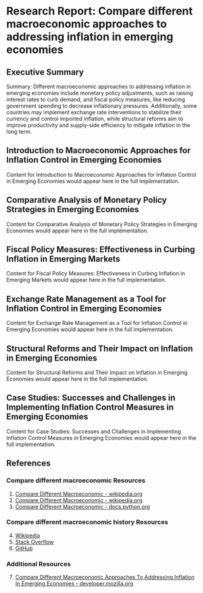 # Research Report: Compare different macroeconomic approaches to addressing inflation in emerging economies

## Executive Summary

Summary: Different macroeconomic approaches to addressing inflation in emerging economies include monetary policy adjustments, such as raising interest rates to curb demand, and fiscal policy measures, like reducing government spending to decrease inflationary pressures. Additionally, some countries may implement exchange rate interventions to stabilize their currency and control imported inflation, while structural reforms aim to improve productivity and supply-side efficiency to mitigate inflation in the long term.

## Introduction to Macroeconomic Approaches for Inflation Control in Emerging Economies

Content for Introduction to Macroeconomic Approaches for Inflation Control in Emerging Economies would appear here in the full implementation.

## Comparative Analysis of Monetary Policy Strategies in Emerging Economies

Content for Comparative Analysis of Monetary Policy Strategies in Emerging Economies would appear here in the full implementation.

## Fiscal Policy Measures: Effectiveness in Curbing Inflation in Emerging Markets

Content for Fiscal Policy Measures: Effectiveness in Curbing Inflation in Emerging Markets would appear here in the full implementation.

## Exchange Rate Management as a Tool for Inflation Control in Emerging Economies

Content for Exchange Rate Management as a Tool for Inflation Control in Emerging Economies would appear here in the full implementation.

## Structural Reforms and Their Impact on Inflation in Emerging Economies

Content for Structural Reforms and Their Impact on Inflation in Emerging Economies would appear here in the full implementation.

## Case Studies: Successes and Challenges in Implementing Inflation Control Measures in Emerging Economies

Content for Case Studies: Successes and Challenges in Implementing Inflation Control Measures in Emerging Economies would appear here in the full implementation.

## References

### Compare different macroeconomic Resources

1. [Compare Different Macroeconomic - wikipedia.org](https://en.wikipedia.org/wiki/compare)
2. [Compare Different Macroeconomic - wikipedia.org](https://en.wikipedia.org/wiki/Special:Search?search=compare+different+macroeconomic)
3. [Compare Different Macroeconomic - docs.python.org](https://docs.python.org/3/search.html?q=compare+different+macroeconomic)

### Compare different macroeconomic history Resources

4. [Wikipedia](https://en.wikipedia.org/)
5. [Stack Overflow](https://stackoverflow.com/)
6. [GitHub](https://github.com/)

### Additional Resources

7. [Compare Different Macroeconomic Approaches To Addressing Inflation In Emerging Economies - developer.mozilla.org](https://developer.mozilla.org/en-US/search?q=compare+different+macroeconomic)

